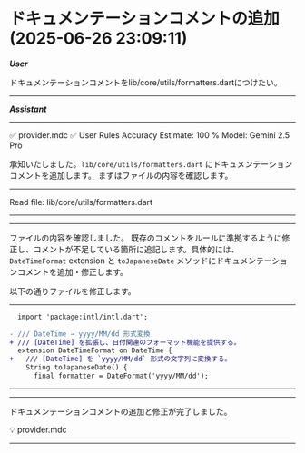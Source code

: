 <!-- Generated by SpecStory -->

# ドキュメンテーションコメントの追加 (2025-06-26 23:09:11)

_**User**_

ドキュメンテーションコメントをlib/core/utils/formatters.dartにつけたい。

---

_**Assistant**_



---

✅ provider.mdc
✅ User Rules
Accuracy Estimate: 100 %
Model: Gemini 2.5 Pro

承知いたしました。`lib/core/utils/formatters.dart` にドキュメンテーションコメントを追加します。
まずはファイルの内容を確認します。

---

Read file: lib/core/utils/formatters.dart

---



---

ファイルの内容を確認しました。
既存のコメントをルールに準拠するように修正し、コメントが不足している箇所に追記します。具体的には、`DateTimeFormat` extension と `toJapaneseDate` メソッドにドキュメンテーションコメントを追加・修正します。

以下の通りファイルを修正します。

---

```diff
  import 'package:intl/intl.dart';
  
- /// DateTime → yyyy/MM/dd 形式変換
+ /// [DateTime] を拡張し、日付関連のフォーマット機能を提供する。
  extension DateTimeFormat on DateTime {
+   /// [DateTime] を `yyyy/MM/dd` 形式の文字列に変換する。
    String toJapaneseDate() {
      final formatter = DateFormat('yyyy/MM/dd');
```

---



---

ドキュメンテーションコメントの追加と修正が完了しました。

💡 provider.mdc

---

